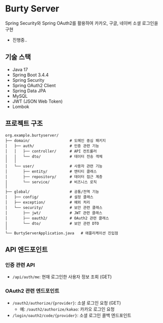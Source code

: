 # Burty Server

Spring Security와 Spring OAuth2를 활용하여 카카오, 구글, 네이버 소셜 로그인을 구현
+ 진행중..

## 기술 스택

- Java 17
- Spring Boot 3.4.4
- Spring Security
- Spring OAuth2 Client
- Spring Data JPA
- MySQL
- JWT (JSON Web Token)
- Lombok

## 프로젝트 구조

```
org.example.burtyserver/
├── domain/                  # 도메인 중심 패키지
│   ├── auth/                # 인증 관련 기능
│   │   ├── controller/      # API 컨트롤러
│   │   └── dto/             # 데이터 전송 객체
│   │
│   └── user/                # 사용자 관련 기능
│       ├── entity/          # 엔티티 클래스
│       ├── repository/      # 데이터 접근 계층
│       └── service/         # 비즈니스 로직
│
├── global/                  # 공통/전역 기능
│   ├── config/              # 설정 클래스
│   ├── exception/           # 예외 처리
│   └── security/            # 보안 관련 클래스
│       ├── jwt/             # JWT 관련 클래스
│       ├── oauth2/          # OAuth2 관련 클래스
│       └── dto/             # 보안 관련 DTO
│
└── BurtyServerApplication.java   # 애플리케이션 진입점
```

## API 엔드포인트

### 인증 관련 API

- `/api/auth/me`: 현재 로그인한 사용자 정보 조회 (GET)

### OAuth2 관련 엔드포인트

- `/oauth2/authorize/{provider}`: 소셜 로그인 요청 (GET)
    - 예: `/oauth2/authorize/kakao`: 카카오 로그인 요청
- `/login/oauth2/code/{provider}`: 소셜 로그인 콜백 엔드포인트

